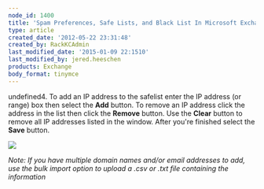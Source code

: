 ```yaml
---
node_id: 1400
title: 'Spam Preferences, Safe Lists, and Black List In Microsoft Exchange'
type: article
created_date: '2012-05-22 23:31:48'
created_by: RackKCAdmin
last_modified_date: '2015-01-09 22:1510'
last_modified_by: jered.heeschen
products: Exchange
body_format: tinymce
---
```


undefined4. To add an IP address to the safelist enter the IP address (or range)
box then select the **Add** button. To remove an IP address click the
address in the list then click the **Remove** button. Use
the **Clear** button to remove all IP addresses listed in the window.
After you're finished select the **Save** button.

![](http://c15043053.r53.cf2.rackcdn.com/EditBlackList4.png)

*Note: If you have multiple domain names and/or email addresses to add,
use the bulk import option to upload a .csv or .txt file containing the
information*

